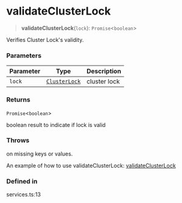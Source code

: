 # validateClusterLock

> **validateClusterLock**(`lock`): `Promise`<`boolean`>

Verifies Cluster Lock's validity.

### Parameters

| Parameter | Type                                            | Description  |
| --------- | ----------------------------------------------- | ------------ |
| `lock`    | [`ClusterLock`](../type-aliases/clusterlock.md) | cluster lock |

### Returns

`Promise`<`boolean`>

boolean result to indicate if lock is valid

### Throws

on missing keys or values.

An example of how to use validateClusterLock: [validateClusterLock](https://github.com/ObolNetwork/obol-sdk-examples/blob/main/TS-Example/index.ts#L127)

### Defined in

services.ts:13
